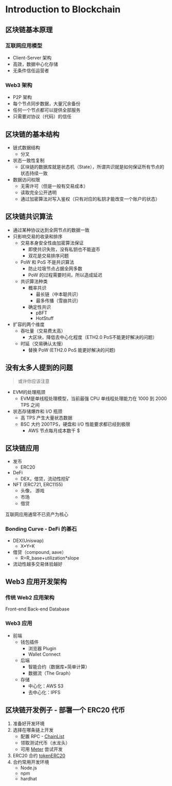 # Introduction to Blockchain

## 区块链基本原理

### 互联网应用模型

- Client-Server 架构
- 高效，数据中心化存储
- 无条件信任运营者

### Web3 架构

- P2P 架构
- 每个节点同步数据，大量冗余备份
- 任何一个节点都可以提供全部服务
- 只需要对协议（代码）的信任

## 区块链的基本结构

- 链式数据结构
  - 分叉
- 状态一致性复制
  - 区块链的数据库就是状态机（State），所谓共识就是如何保证所有节点的状态持续一致
- 数据访问权限
  - 无需许可（但是一般有交易成本）
  - 读取完全公开透明
  - 通过加密算法对写入鉴权（只有对应的私钥才能改变一个账户的状态）

## 区块链共识算法

- 通过某种协议达到全网节点的数据一致
- 只影响交易的收录和排序
  - 交易本身安全性由加密算法保证
    - 即使共识失败，没有私钥也不能盗币
    - 双花是交易排序问题
  - PoW 和 PoS 不是共识算法
    - 防止垃圾节点占据全网多数
    - PoW 的过程需要时间，所以造成延迟
  - 共识算法种类
    - 概率共识
      - 最长链（中本聪共识）
      - 最多传播（雪崩共识）
    - 确定性共识
      - pBFT
      - HotStuff
- 扩容的两个维度
  - 吞吐量（交易费太高）
    - 大区块，降低去中心化程度（ETH2.0 PoS不能更好解决的问题）
  - 时延（交易确认太慢）
    - 替换 PoW (ETH2.0 PoS 能更好解决的问题)

## 没有太多人提到的问题

> 或许你应该注意

- EVM的处理瓶颈
  - EVM是单线程处理模型，当前最强 CPU 单线程处理能力在 1000 到 2000 TPS 之间
- 状态存储爆炸和 I/O 瓶颈
  - 高 TPS 产生大量状态数据
  - BSC 大约 200TPS，硬盘和 I/O 性能要求都已经到极限
    - AWS 节点每月成本数千 $

## 区块链应用

- 发币
  - ERC20
- DeFi
  - DEX，借贷，流动性挖矿
- NFT (ERC721, ERC1155)
  - 头像， 游戏
  - 市场
  - 借贷

互联网应用通常不已资产为核心

### Bonding Curve - DeFi 的基石

- DEX(Uniswap)
  - X*Y=K
- 借贷（compound, aave）
  - R=R_base+utilization*slope
- 流动性越多交易体验越好

## Web3 应用开发架构

### 传统 Web2 应用架构

Front-end Back-end Database

### Web3 应用

- 前端
  - 钱包插件
    - 浏览器 Plugin
    - Wallet Connect
  - 后端
    - 智能合约（数据库+简单计算）
    - 数据流（The Graph）
  - 存储
    - 中心化：AWS S3
    - 去中心化：IPFS

## 区块链开发例子 - 部署一个 ERC20 代币

1. 准备好开发环境
2. 选择在哪条链上开发
   - 配置 RPC - [ChainList](https://chainlist.org/)
   - 领取测试代币（水龙头）
   - 可用 [Meter](https://docs.meter.io/developer-documentation/introduction) 尝试开发
3. ERC20 合约
   [tokenERC20](https://github.com/meterio/tokenERC20)
4. 合约常用开发环境
   - Node.js
   - npm
   - hardhat


